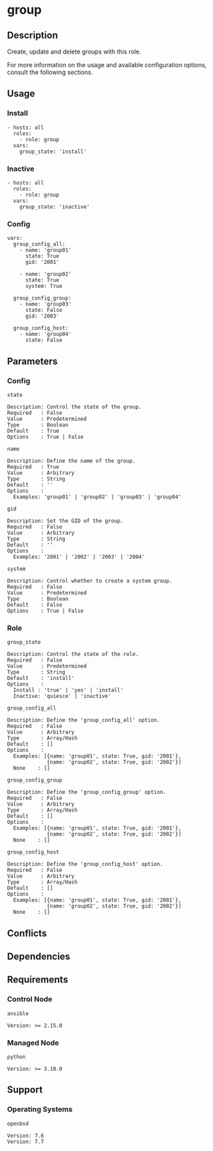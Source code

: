 # group

## Description

Create, update and delete groups with this role.

For more information on the usage and available configuration options,
consult the following sections.

## Usage

### Install

```
- hosts: all
  roles:
    - role: group
  vars:
    group_state: 'install'
```

### Inactive

```
- hosts: all
  roles:
    - role: group
  vars:
    group_state: 'inactive'
```

### Config

```
vars:
  group_config_all:
    - name: 'group01'
      state: True
      gid: '2001'

    - name: 'group02'
      state: True
      system: True

  group_config_group:
    - name: 'group03'
      state: False
      gid: '2003'

  group_config_host:
    - name: 'group04'
      state: False
```

## Parameters

### Config

`state`

    Description: Control the state of the group.
    Required   : False
    Value      : Predetermined
    Type       : Boolean
    Default    : True
    Options    : True | False

`name`

    Description: Define the name of the group.
    Required   : True
    Value      : Arbitrary
    Type       : String
    Default    : ''
    Options    :
      Examples: 'group01' | 'group02' | 'group03' | 'group04'

`gid`

    Description: Set the GID of the group.
    Required   : False
    Value      : Arbitrary
    Type       : String
    Default    : ''
    Options    :
      Examples: '2001' | '2002' | '2003' | '2004'

`system`

    Description: Control whether to create a system group.
    Required   : False
    Value      : Predetermined
    Type       : Boolean
    Default    : False
    Options    : True | False

### Role

`group_state`

    Description: Control the state of the role.
    Required   : False
    Value      : Predetermined
    Type       : String
    Default    : 'install'
    Options    :
      Install : 'true' | 'yes' | 'install'
      Inactive: 'quiesce' | 'inactive'

`group_config_all`

    Description: Define the 'group_config_all' option.
    Required   : False
    Value      : Arbitrary
    Type       : Array/Hash
    Default    : []
    Options    :
      Examples: [{name: 'group01', state: True, gid: '2001'},
                 {name: 'group02', state: True, gid: '2002'}]
      None    : []

`group_config_group`

    Description: Define the 'group_config_group' option.
    Required   : False
    Value      : Arbitrary
    Type       : Array/Hash
    Default    : []
    Options    :
      Examples: [{name: 'group01', state: True, gid: '2001'},
                 {name: 'group02', state: True, gid: '2002'}]
      None    : []

`group_config_host`

    Description: Define the 'group_config_host' option.
    Required   : False
    Value      : Arbitrary
    Type       : Array/Hash
    Default    : []
    Options    :
      Examples: [{name: 'group01', state: True, gid: '2001'},
                 {name: 'group02', state: True, gid: '2002'}]
      None    : []

## Conflicts

## Dependencies

## Requirements

### Control Node

`ansible`

    Version: >= 2.15.0

### Managed Node

`python`

    Version: >= 3.10.0

## Support

### Operating Systems

`openbsd`

    Version: 7.6
    Version: 7.7
